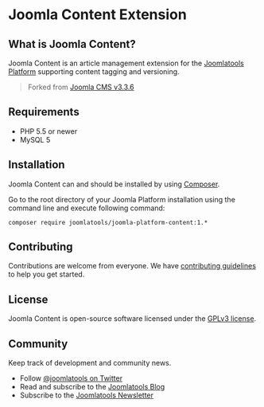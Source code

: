 # Joomla Content Extension

## What is Joomla Content?

Joomla Content is an article management extension for the [Joomlatools Platform] supporting content tagging and versioning.

> Forked from [Joomla CMS v3.3.6](https://github.com/joomla/joomla-cms/releases/tag/3.3.6)

## Requirements

- PHP 5.5 or newer
- MySQL 5

## Installation

Joomla Content can and should be installed by using [Composer](https://getcomposer.org/). 

Go to the root directory of your Joomla Platform installation using the command line and execute following command:

```
composer require joomlatools/joomla-platform-content:1.*
```

## Contributing

Contributions are welcome from everyone. We have [contributing guidelines](CONTRIBUTING.md) to help you get started.

## License 

Joomla Content is open-source software licensed under the [GPLv3 license](LICENSE.txt).

## Community

Keep track of development and community news.

* Follow [@joomlatools on Twitter](https://twitter.com/joomlatools)
* Read and subscribe to the [Joomlatools Blog](https://joomlatools.com/blog/)
* Subscribe to the [Joomlatools Newsletter](http://www.joomlatools.com/newsletter)

[Joomlatools Platform]: https://developer.joomlatools.com/platform

